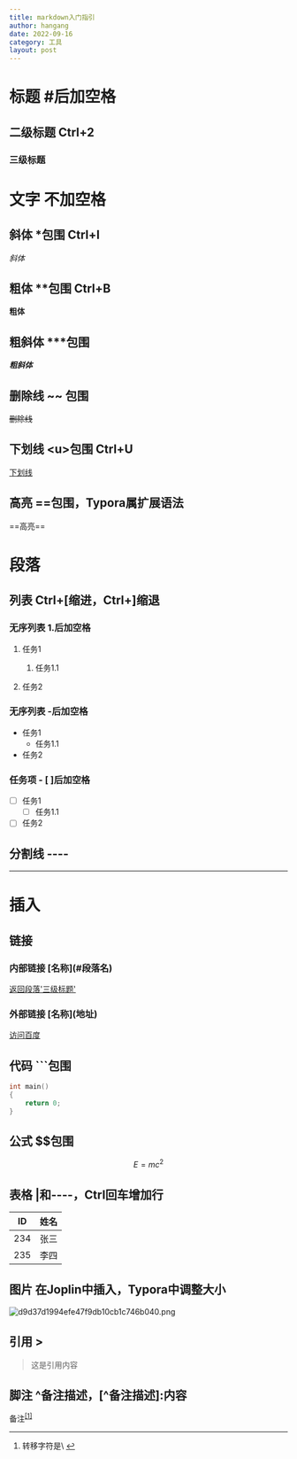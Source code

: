 ```yaml
---
title: markdown入门指引
author: hangang
date: 2022-09-16
category: 工具
layout: post
---
```



# 标题 #后加空格

## 二级标题 Ctrl+2

### 三级标题

# 文字 不加空格

## 斜体 *包围 Ctrl+I

*斜体*

## 粗体 **包围 Ctrl+B

**粗体**

## 粗斜体 ***包围

***粗斜体***

## 删除线 ~~ 包围

~~删除线~~

## 下划线 &lt;u&gt;包围 Ctrl+U

<u>下划线</u>

## 高亮 ==包围，Typora属扩展语法

==高亮==

# 段落

## 列表 Ctrl+\[缩进，Ctrl+\]缩退

### 无序列表 1.后加空格

1.  任务1
    
    1.  任务1.1
2.  任务2
    

### 无序列表 -后加空格

- 任务1
    - 任务1.1
- 任务2

### 任务项 \- \[ \]后加空格

- [ ] 任务1
    - [ ] 任务1.1
- [ ] 任务2

## 分割线 \----

* * *

# 插入

## 链接

### 内部链接 \[名称\](#段落名)

[返回段落'三级标题'](#%E4%B8%89%E7%BA%A7%E6%A0%87%E9%A2%98)

### 外部链接 \[名称\](地址)

[访问百度](https://www.baidu.com)

## 代码 ```包围

```C++
int main()
{
    return 0;
}
```

## 公式 $$包围

$$
E=mc^2
$$

## 表格 |和----，Ctrl回车增加行

| ID  | 姓名  |
| --- | --- |
| 234 | 张三  |
| 235 | 李四  |

## 图片 在Joplin中插入，Typora中调整大小

![d9d37d1994efe47f9db10cb1c746b040.png](:/d0fdfd8445f945c7bda79b12db690e37)

## 引用 >

> 这是引用内容

## 脚注 ^备注描述，\[^备注描述\]:内容

备注<sup>[\[1\]](#fn1)</sup>

* * *

1.  转移字符是\ [↩︎](#fnref1)
